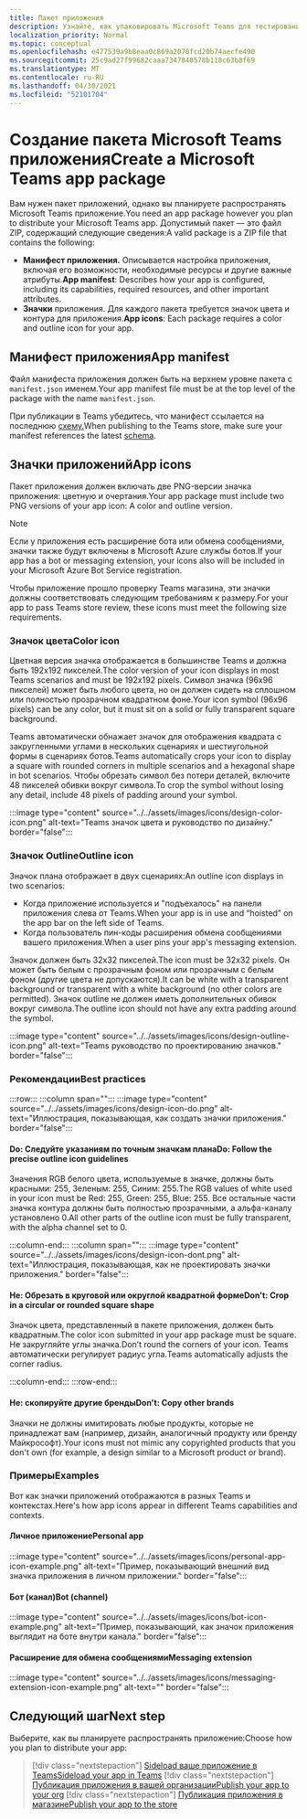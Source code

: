 ```yaml
---
title: Пакет приложения
description: Узнайте, как упаковировать Microsoft Teams для тестирования, загрузки и публикации в магазине.
localization_priority: Normal
ms.topic: conceptual
ms.openlocfilehash: e477539a9b8eaa0c869a2070fcd20b74aecfe490
ms.sourcegitcommit: 25c9ad27f99682caaa7347840578b118c63b8f69
ms.translationtype: MT
ms.contentlocale: ru-RU
ms.lasthandoff: 04/30/2021
ms.locfileid: "52101704"
---
```

# <a name="create-a-microsoft-teams-app-package"></a><span data-ttu-id="57820-103">Создание пакета Microsoft Teams приложения</span><span class="sxs-lookup"><span data-stu-id="57820-103">Create a Microsoft Teams app package</span></span>

<span data-ttu-id="57820-104">Вам нужен пакет приложений, однако вы планируете распространять Microsoft Teams приложение.</span><span class="sxs-lookup"><span data-stu-id="57820-104">You need an app package however you plan to distribute your Microsoft Teams app.</span></span> <span data-ttu-id="57820-105">Допустимый пакет — это файл ZIP, содержащий следующие сведения:</span><span class="sxs-lookup"><span data-stu-id="57820-105">A valid package is a ZIP file that contains the following:</span></span>

* <span data-ttu-id="57820-106">**Манифест приложения.** Описывается настройка приложения, включая его возможности, необходимые ресурсы и другие важные атрибуты.</span><span class="sxs-lookup"><span data-stu-id="57820-106">**App manifest**: Describes how your app is configured, including its capabilities, required resources, and other important attributes.</span></span>
* <span data-ttu-id="57820-107">**Значки** приложения. Для каждого пакета требуется значок цвета и контура для приложения.</span><span class="sxs-lookup"><span data-stu-id="57820-107">**App icons**: Each package requires a color and outline icon for your app.</span></span>

## <a name="app-manifest"></a><span data-ttu-id="57820-108">Манифест приложения</span><span class="sxs-lookup"><span data-stu-id="57820-108">App manifest</span></span>

<span data-ttu-id="57820-109">Файл манифеста приложения должен быть на верхнем уровне пакета с `manifest.json` именем.</span><span class="sxs-lookup"><span data-stu-id="57820-109">Your app manifest file must be at the top level of the package with the name `manifest.json`.</span></span> 

<span data-ttu-id="57820-110">При публикации в Teams убедитесь, что манифест ссылается на последнюю [схему.](~/resources/schema/manifest-schema.md)</span><span class="sxs-lookup"><span data-stu-id="57820-110">When publishing to the Teams store, make sure your manifest references the latest [schema](~/resources/schema/manifest-schema.md).</span></span>

## <a name="app-icons"></a><span data-ttu-id="57820-111">Значки приложений</span><span class="sxs-lookup"><span data-stu-id="57820-111">App icons</span></span>

<span data-ttu-id="57820-112">Пакет приложения должен включать две PNG-версии значка приложения: цветную и очертания.</span><span class="sxs-lookup"><span data-stu-id="57820-112">Your app package must include two PNG versions of your app icon: A color and outline version.</span></span>

> [!Note]
> <span data-ttu-id="57820-113">Если у приложения есть расширение бота или обмена сообщениями, значки также будут включены в Microsoft Azure службы ботов.</span><span class="sxs-lookup"><span data-stu-id="57820-113">If your app has a bot or messaging extension, your icons also will be included in your Microsoft Azure Bot Service registration.</span></span>

<span data-ttu-id="57820-114">Чтобы приложение прошло проверку Teams магазина, эти значки должны соответствовать следующим требованиям к размеру.</span><span class="sxs-lookup"><span data-stu-id="57820-114">For your app to pass Teams store review, these icons must meet the following size requirements.</span></span>

### <a name="color-icon"></a><span data-ttu-id="57820-115">Значок цвета</span><span class="sxs-lookup"><span data-stu-id="57820-115">Color icon</span></span>

<span data-ttu-id="57820-116">Цветная версия значка отображается в большинстве Teams и должна быть 192x192 пикселей.</span><span class="sxs-lookup"><span data-stu-id="57820-116">The color version of your icon displays in most Teams scenarios and must be 192x192 pixels.</span></span> <span data-ttu-id="57820-117">Символ значка (96x96 пикселей) может быть любого цвета, но он должен сидеть на сплошном или полностью прозрачном квадратном фоне.</span><span class="sxs-lookup"><span data-stu-id="57820-117">Your icon symbol (96x96 pixels) can be any color, but it must sit on a solid or fully transparent square background.</span></span>

<span data-ttu-id="57820-118">Teams автоматически обнажает значок для отображения квадрата с закругленными углами в нескольких сценариях и шестиугольной формы в сценариях ботов.</span><span class="sxs-lookup"><span data-stu-id="57820-118">Teams automatically crops your icon to display a square with rounded corners in multiple scenarios and a hexagonal shape in bot scenarios.</span></span> <span data-ttu-id="57820-119">Чтобы обрезать символ без потери деталей, включите 48 пикселей обивки вокруг символа.</span><span class="sxs-lookup"><span data-stu-id="57820-119">To crop the symbol without losing any detail, include 48 pixels of padding around your symbol.</span></span>

:::image type="content" source="../../assets/images/icons/design-color-icon.png" alt-text="Teams значок цвета и руководство по дизайну." border="false":::

### <a name="outline-icon"></a><span data-ttu-id="57820-121">Значок Outline</span><span class="sxs-lookup"><span data-stu-id="57820-121">Outline icon</span></span>

<span data-ttu-id="57820-122">Значок плана отображает в двух сценариях:</span><span class="sxs-lookup"><span data-stu-id="57820-122">An outline icon displays in two scenarios:</span></span>

* <span data-ttu-id="57820-123">Когда приложение используется и "подъехалось" на панели приложения слева от Teams.</span><span class="sxs-lookup"><span data-stu-id="57820-123">When your app is in use and “hoisted” on the app bar on the left side of Teams.</span></span>
* <span data-ttu-id="57820-124">Когда пользователь пин-коды расширения обмена сообщениями вашего приложения.</span><span class="sxs-lookup"><span data-stu-id="57820-124">When a user pins your app's messaging extension.</span></span>

<span data-ttu-id="57820-125">Значок должен быть 32x32 пикселей.</span><span class="sxs-lookup"><span data-stu-id="57820-125">The icon must be 32x32 pixels.</span></span> <span data-ttu-id="57820-126">Он может быть белым с прозрачным фоном или прозрачным с белым фоном (другие цвета не допускаются).</span><span class="sxs-lookup"><span data-stu-id="57820-126">It can be white with a transparent background or transparent with a white background (no other colors are permitted).</span></span> <span data-ttu-id="57820-127">Значок outline не должен иметь дополнительных обивок вокруг символа.</span><span class="sxs-lookup"><span data-stu-id="57820-127">The outline icon should not have any extra padding around the symbol.</span></span>

:::image type="content" source="../../assets/images/icons/design-outline-icon.png" alt-text="Teams руководство по проектированию значков." border="false":::

### <a name="best-practices"></a><span data-ttu-id="57820-129">Рекомендации</span><span class="sxs-lookup"><span data-stu-id="57820-129">Best practices</span></span>

:::row:::
   :::column span="":::
:::image type="content" source="../../assets/images/icons/design-icon-do.png" alt-text="Иллюстрация, показывающая, как создать значки приложения." border="false":::

#### <a name="do-follow-the-precise-outline-icon-guidelines"></a><span data-ttu-id="57820-131">Do: Следуйте указаниям по точным значкам плана</span><span class="sxs-lookup"><span data-stu-id="57820-131">Do: Follow the precise outline icon guidelines</span></span>

<span data-ttu-id="57820-132">Значения RGB белого цвета, используемые в значке, должны быть красными: 255, Зеленым: 255, Синим: 255.</span><span class="sxs-lookup"><span data-stu-id="57820-132">The RGB values of white used in your icon must be Red: 255, Green: 255, Blue: 255.</span></span> <span data-ttu-id="57820-133">Все остальные части значка контура должны быть полностью прозрачными, а альфа-каналу установлено 0.</span><span class="sxs-lookup"><span data-stu-id="57820-133">All other parts of the outline icon must be fully transparent, with the alpha channel set to 0.</span></span>

   :::column-end:::
   :::column span="":::
:::image type="content" source="../../assets/images/icons/design-icon-dont.png" alt-text="Иллюстрация, показывающая, как не проектировать значки приложения." border="false":::

#### <a name="dont-crop-in-a-circular-or-rounded-square-shape"></a><span data-ttu-id="57820-135">Не: Обрезать в круговой или округлой квадратной форме</span><span class="sxs-lookup"><span data-stu-id="57820-135">Don't: Crop in a circular or rounded square shape</span></span>

<span data-ttu-id="57820-136">Значок цвета, представленный в пакете приложения, должен быть квадратным.</span><span class="sxs-lookup"><span data-stu-id="57820-136">The color icon submitted in your app package must be square.</span></span> <span data-ttu-id="57820-137">Не закругляйте углы значка.</span><span class="sxs-lookup"><span data-stu-id="57820-137">Don’t round the corners of your icon.</span></span> <span data-ttu-id="57820-138">Teams автоматически регулирует радиус угла.</span><span class="sxs-lookup"><span data-stu-id="57820-138">Teams automatically adjusts the corner radius.</span></span>

   :::column-end:::
:::row-end:::

#### <a name="dont-copy-other-brands"></a><span data-ttu-id="57820-139">Не: скопируйте другие бренды</span><span class="sxs-lookup"><span data-stu-id="57820-139">Don't: Copy other brands</span></span>

<span data-ttu-id="57820-140">Значки не должны имитировать любые продукты, которые не принадлежат вам (например, дизайн, аналогичный продукту или бренду Майкрософт).</span><span class="sxs-lookup"><span data-stu-id="57820-140">Your icons must not mimic any copyrighted products that you don't own (for example, a design similar to a Microsoft product or brand).</span></span>

### <a name="examples"></a><span data-ttu-id="57820-141">Примеры</span><span class="sxs-lookup"><span data-stu-id="57820-141">Examples</span></span>

<span data-ttu-id="57820-142">Вот как значки приложений отображаются в разных Teams и контекстах.</span><span class="sxs-lookup"><span data-stu-id="57820-142">Here's how app icons appear in different Teams capabilities and contexts.</span></span>

#### <a name="personal-app"></a><span data-ttu-id="57820-143">Личное приложение</span><span class="sxs-lookup"><span data-stu-id="57820-143">Personal app</span></span>

:::image type="content" source="../../assets/images/icons/personal-app-icon-example.png" alt-text="Пример, показывающий внешний вид значка приложения в личном приложении." border="false":::

#### <a name="bot-channel"></a><span data-ttu-id="57820-145">Бот (канал)</span><span class="sxs-lookup"><span data-stu-id="57820-145">Bot (channel)</span></span>

:::image type="content" source="../../assets/images/icons/bot-icon-example.png" alt-text="Пример, показывающий, как значок приложения выглядит на боте внутри канала." border="false":::

#### <a name="messaging-extension"></a><span data-ttu-id="57820-147">Расширение для обмена сообщениями</span><span class="sxs-lookup"><span data-stu-id="57820-147">Messaging extension</span></span>

:::image type="content" source="../../assets/images/icons/messaging-extension-icon-example.png" alt-text="<alt text>" border="false":::

## <a name="next-step"></a><span data-ttu-id="57820-149">Следующий шаг</span><span class="sxs-lookup"><span data-stu-id="57820-149">Next step</span></span>

<span data-ttu-id="57820-150">Выберите, как вы планируете распространять приложение:</span><span class="sxs-lookup"><span data-stu-id="57820-150">Choose how you plan to distribute your app:</span></span>

> [!div class="nextstepaction"]
> [<span data-ttu-id="57820-151">Sideload ваше приложение в Teams</span><span class="sxs-lookup"><span data-stu-id="57820-151">Sideload your app in Teams</span></span>](~/concepts/deploy-and-publish/apps-upload.md)
> [!div class="nextstepaction"]
> [<span data-ttu-id="57820-152">Публикация приложения в вашей организации</span><span class="sxs-lookup"><span data-stu-id="57820-152">Publish your app to your org</span></span>](/MicrosoftTeams/tenant-apps-catalog-teams?toc=/microsoftteams/platform/toc.json&bc=/MicrosoftTeams/breadcrumb/toc.json)
> [!div class="nextstepaction"]
> [<span data-ttu-id="57820-153">Публикация приложения в магазине</span><span class="sxs-lookup"><span data-stu-id="57820-153">Publish your app to the store</span></span>](~/concepts/deploy-and-publish/appsource/publish.md)
